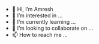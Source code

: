 - 👋 Hi, I’m Amresh
- 👀 I’m interested in ...
- 🌱 I’m currently learning ...
- 💞️ I’m looking to collaborate on ...
- 📫 How to reach me ...

<!---
hellomresh/hellomresh is a ✨ special ✨ repository because its `README.md` (this file) appears on your GitHub profile.
You can click the Preview link to take a look at your changes.
--->
